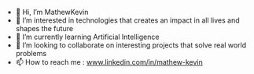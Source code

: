 - 👋 Hi, I’m MathewKevin
- 👀 I’m interested in technologies that creates an impact in all lives and shapes the future
- 🌱 I’m currently learning Artificial Intelligence
- 💞️ I’m looking to collaborate on interesting projects that solve real world problems
- 📫 How to reach me : www.linkedin.com/in/mathew-kevin

<!---
MathewKevin/MathewKevin is a ✨ special ✨ repository because its `README.md` (this file) appears on your GitHub profile.
You can click the Preview link to take a look at your changes.
--->
